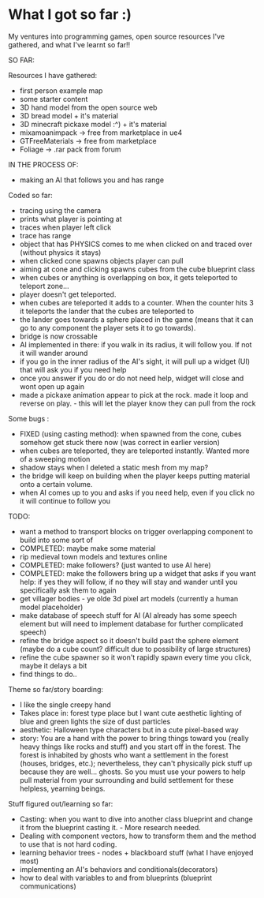 # What I got so far :)
My ventures into programming games, open source resources I've gathered, and what I've learnt so far!!


SO FAR:

Resources I have gathered:
- first person example map
- some starter content
- 3D hand model from the open source web 
- 3D bread model + it's material
- 3D minecraft pickaxe model :^) + it's material 
- mixamoanimpack -> free from marketplace in ue4
- GTFreeMaterials -> free from marketplace
- Foliage -> .rar pack from forum

IN THE PROCESS OF:
- making an AI that follows you and has range

Coded so far:
- tracing using the camera
- prints what player is pointing at
- traces when player left click
- trace has range
- object that has PHYSICS comes to me when clicked on and traced over (without physics it stays)
- when clicked cone spawns objects player can pull
- aiming at cone and clicking spawns cubes from the cube blueprint class
- when cubes or anything is overlapping on box, it gets teleported to teleport zone...
- player doesn't get teleported.
- when cubes are teleported it adds to a counter. When the counter hits 3 it teleports the lander that the cubes are teleported to
- the lander goes towards a sphere placed in the game (means that it can go to any component the player sets it to go towards).
- bridge is now crossable
- AI implemented in there: if you walk in its radius, it will follow you. If not it will wander around
- if you go in the inner radius of the AI's sight, it will pull up a widget (UI) that will ask you if you need help
- once you answer if you do or do not need help, widget will close and wont open up again
- made a pickaxe animation appear to pick at the rock. made it loop and reverse on play. - this will let the player know they can pull     from the rock

Some bugs :
- FIXED (using casting method): when spawned from the cone, cubes somehow get stuck there now (was correct in earlier version)
- when cubes are teleported, they are teleported instantly. Wanted more of a sweeping motion
- shadow stays when I deleted a static mesh from my map?
- the bridge will keep on building when the player keeps putting material onto a certain volume.
- when AI comes up to you and asks if you need help, even if you click no it will continue to follow you

TODO:
- want a method to transport blocks on trigger overlapping component to build into some sort of        
- COMPLETED: maybe make some material
- rip medieval town models and textures online
- COMPLETED: make followers? (just wanted to use AI here)
- COMPLETED: make the followers bring up a widget that asks if you want help: if yes they will follow, if no they will stay and wander     until you specifically ask them to again
- get villager bodies - ye olde 3d pixel art models (currently a human model placeholder)
- make database of speech stuff for AI (AI already has some speech element but will need to implement database for further                 complicated speech)
- refine the bridge aspect so it doesn't build past the sphere element (maybe do a cube count? difficult due to possibility of large       structures)
- refine the cube spawner so it won't rapidly spawn every time you click, maybe it delays a bit
- find things to do..

Theme so far/story boarding:
- I like the single creepy hand
- Takes place in: forest type place but I want cute aesthetic lighting of blue and green lights the size of dust particles 
- aesthetic: Halloween type characters but in a cute pixel-based way
- story: You are a hand with the power to bring things toward you (really heavy things like rocks and stuff) and you start off in the     forest. The forest is inhabited by ghosts who want a settlement in the forest (houses, bridges, etc.); nevertheless, they can't         physically pick stuff up because they are well... ghosts. So you must use your powers to help pull material from your surrounding and   build settlement for these helpless, yearning beings.

Stuff figured out/learning so far:
- Casting: when you want to dive into another class blueprint and change it from the blueprint casting it. - More research needed.
- Dealing with component vectors, how to transform them and the method to use that is not hard coding.
- learning behavior trees - nodes + blackboard stuff (what I have enjoyed most)
- implementing an AI's behaviors and conditionals(decorators) 
- how to deal with variables to and from blueprints (blueprint communications)
